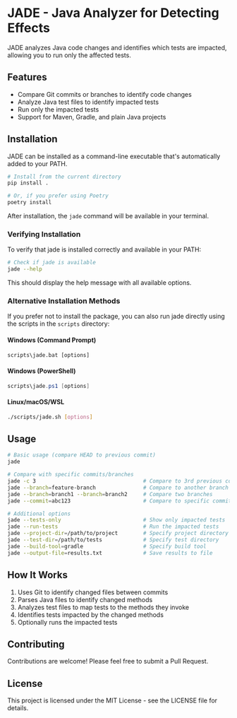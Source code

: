 # JADE - Java Analyzer for Detecting Effects

JADE analyzes Java code changes and identifies which tests are impacted, allowing you to run only the affected tests.

## Features

- Compare Git commits or branches to identify code changes
- Analyze Java test files to identify impacted tests
- Run only the impacted tests
- Support for Maven, Gradle, and plain Java projects

## Installation

JADE can be installed as a command-line executable that's automatically added to your PATH.

```bash
# Install from the current directory
pip install .

# Or, if you prefer using Poetry
poetry install
```

After installation, the `jade` command will be available in your terminal.

### Verifying Installation

To verify that jade is installed correctly and available in your PATH:

```bash
# Check if jade is available
jade --help
```

This should display the help message with all available options.

### Alternative Installation Methods

If you prefer not to install the package, you can also run jade directly using the scripts in the `scripts` directory:

#### Windows (Command Prompt)
```cmd
scripts\jade.bat [options]
```

#### Windows (PowerShell)
```powershell
scripts\jade.ps1 [options]
```

#### Linux/macOS/WSL
```bash
./scripts/jade.sh [options]
```

## Usage

```bash
# Basic usage (compare HEAD to previous commit)
jade

# Compare with specific commits/branches
jade -c 3                                  # Compare to 3rd previous commit
jade --branch=feature-branch               # Compare to another branch
jade --branch=branch1 --branch=branch2     # Compare two branches
jade --commit=abc123                       # Compare to specific commit

# Additional options
jade --tests-only                          # Show only impacted tests
jade --run-tests                           # Run the impacted tests
jade --project-dir=/path/to/project        # Specify project directory
jade --test-dir=/path/to/tests             # Specify test directory
jade --build-tool=gradle                   # Specify build tool
jade --output-file=results.txt             # Save results to file
```

## How It Works

1. Uses Git to identify changed files between commits
2. Parses Java files to identify changed methods
3. Analyzes test files to map tests to the methods they invoke
4. Identifies tests impacted by the changed methods
5. Optionally runs the impacted tests

## Contributing

Contributions are welcome! Please feel free to submit a Pull Request.

## License

This project is licensed under the MIT License - see the LICENSE file for details.
